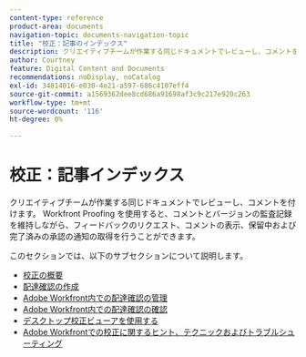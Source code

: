 ```yaml
---
content-type: reference
product-area: documents
navigation-topic: documents-navigation-topic
title: "校正：記事のインデックス"
description: クリエイティブチームが作業する同じドキュメントでレビューし、コメントを付けます。 Workfront Proofing を使用すると、コメントとバージョンの監査記録を維持しながら、フィードバックのリクエスト、コメントの表示、保留中および完了済みの承認の通知の取得を行うことができます。
author: Courtney
feature: Digital Content and Documents
recommendations: noDisplay, noCatalog
exl-id: 34814016-e030-4e21-a597-686c4107eff4
source-git-commit: a1569362dee8cd686a91698af3c9c217e920c263
workflow-type: tm+mt
source-wordcount: '116'
ht-degree: 0%

---
```


# 校正：記事インデックス

クリエイティブチームが作業する同じドキュメントでレビューし、コメントを付けます。 Workfront Proofing を使用すると、コメントとバージョンの監査記録を維持しながら、フィードバックのリクエスト、コメントの表示、保留中および完了済みの承認の通知の取得を行うことができます。

このセクションでは、以下のサブセクションについて説明します。

* [校正の概要](../../review-and-approve-work/proofing/proofing-overview/proofing-basics.md)
* [配達確認の作成](../../review-and-approve-work/proofing/creating-proofs-within-workfront/create-proofs--in-wf.md)
* [Adobe Workfront内での配達確認の管理](../../review-and-approve-work/proofing/managing-proofs-within-workfront/manage-proofs-in-wf.md)
* [Adobe Workfront内での配達確認の確認](../../review-and-approve-work/proofing/reviewing-proofs-within-workfront/review-proofs-in-wf.md)
* [デスクトップ校正ビューアを使用する](/help/quicksilver/review-and-approve-work/proofing/use-the-desktop-proofing-viewer/use-desktop-proofing-viewer.md)
* [Adobe Workfrontでの校正に関するヒント、テクニックおよびトラブルシューティング](../../review-and-approve-work/proofing/tips-tricks-and-troubleshooting/tips-tricks-troubleshooting-proofing.md)
